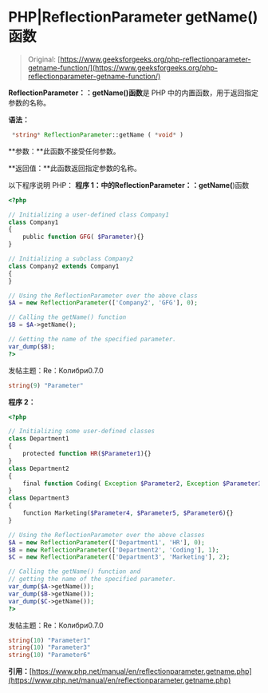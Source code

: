 # PHP|ReflectionParameter getName()函数

> Original: [https://www.geeksforgeeks.org/php-reflectionparameter-getname-function/](https://www.geeksforgeeks.org/php-reflectionparameter-getname-function/)

**ReflectionParameter：：getName()函数**是 PHP 中的内置函数，用于返回指定参数的名称。

**语法：**

```php
 *string* ReflectionParameter::getName ( *void* )
```

**参数：**此函数不接受任何参数。

**返回值：**此函数返回指定参数的名称。

以下程序说明 PHP：
**程序 1：**中的**ReflectionParameter：：getName(**)函数

```php
<?php

// Initializing a user-defined class Company1
class Company1
{
    public function GFG( $Parameter){}
}

// Initializing a subclass Company2
class Company2 extends Company1
{
}

// Using the ReflectionParameter over the above class
$A = new ReflectionParameter(['Company2', 'GFG'], 0); 

// Calling the getName() function
$B = $A->getName();

// Getting the name of the specified parameter.
var_dump($B);
?>
```

发帖主题：Re：Колибри0.7.0

```php
string(9) "Parameter"

```

**程序 2：**

```php
<?php

// Initializing some user-defined classes
class Department1
{
    protected function HR($Parameter1){}
}
class Department2
{
    final function Coding( Exception $Parameter2, Exception $Parameter3){}
}
class Department3
{
    function Marketing($Parameter4, $Parameter5, $Parameter6){}
}

// Using the ReflectionParameter over the above classes
$A = new ReflectionParameter(['Department1', 'HR'], 0);
$B = new ReflectionParameter(['Department2', 'Coding'], 1);
$C = new ReflectionParameter(['Department3', 'Marketing'], 2);

// Calling the getName() function and 
// getting the name of the specified parameter.
var_dump($A->getName());
var_dump($B->getName());
var_dump($C->getName());
?>
```

发帖主题：Re：Колибри0.7.0

```php
string(10) "Parameter1"
string(10) "Parameter3"
string(10) "Parameter6"

```

**引用：**[https://www.php.net/manual/en/reflectionparameter.getname.php](https://www.php.net/manual/en/reflectionparameter.getname.php)